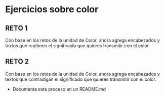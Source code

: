 # Ejercicios sobre color

## RETO 1

Con base en los retos de la unidad de Color, ahora agrega encabezados y textos que reafimen el significado que quieres transmitir con el color.

## RETO 2

Con base en los retos de la unidad de Color, ahora agrega encabezados y textos que contradigan el significado que quieres transmitir con el color.

* Documenta este proceso en un README.md